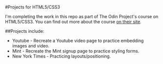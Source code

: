 #Projects for HTML5/CSS3

I'm completing the work in this repo as part of The Odin Project's course on HTML5/CSS3. You can find out more about the course [on their site](http://www.theodinproject.com/html5-and-css3).

##Projects include:
* Youtube - Recreate a Youtube video page to practice embedding images and video.
* Mint - Recreate the Mint signup page to practice styling forms.
* New York Times - Practicing layouts/positioning.

